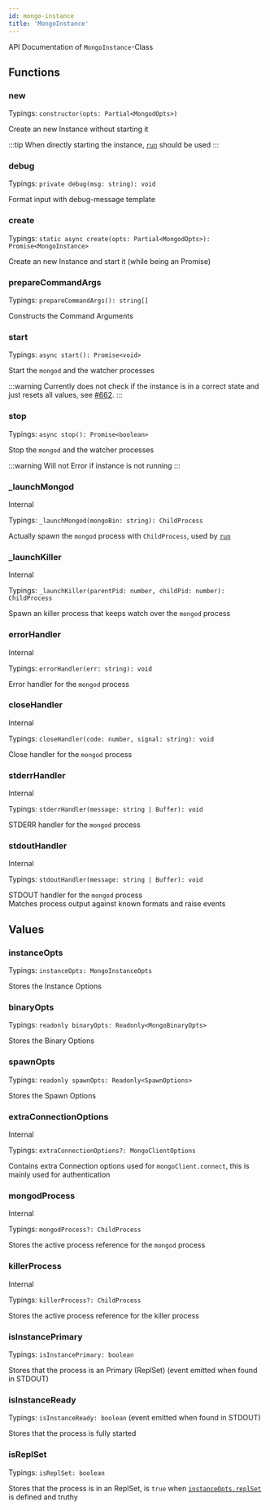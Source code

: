 ```yaml
---
id: mongo-instance
title: 'MongoInstance'
---
```


API Documentation of `MongoInstance`-Class

## Functions

### new

Typings: `constructor(opts: Partial<MongodOpts>)`

Create an new Instance without starting it

:::tip
When directly starting the instance, [`run`](#static-run) should be used
:::

### debug

Typings: `private debug(msg: string): void`

Format input with debug-message template

### create

Typings: `static async create(opts: Partial<MongodOpts>): Promise<MongoInstance>`

Create an new Instance and start it (while being an Promise)

### prepareCommandArgs

Typings: `prepareCommandArgs(): string[]`

Constructs the Command Arguments

### start

Typings: `async start(): Promise<void>`

Start the `mongod` and the watcher processes

:::warning
Currently does not check if the instance is in a correct state and just resets all values, see [#662](https://github.com/typegoose/mongodb-memory-server/issues/662).
:::

### stop

Typings: `async stop(): Promise<boolean>`

Stop the `mongod` and the watcher processes

:::warning
Will not Error if instance is not running
:::

### _launchMongod

<span class="badge badge--warning">Internal</span>

Typings: `_launchMongod(mongoBin: string): ChildProcess`

Actually spawn the `mongod` process with `ChildProcess`, used by [`run`](#run)

### _launchKiller

<span class="badge badge--warning">Internal</span>

Typings: `_launchKiller(parentPid: number, childPid: number): ChildProcess`

Spawn an killer process that keeps watch over the `mongod` process

### errorHandler

<span class="badge badge--warning">Internal</span>

Typings: `errorHandler(err: string): void`

Error handler for the `mongod` process

### closeHandler

<span class="badge badge--warning">Internal</span>

Typings: `closeHandler(code: number, signal: string): void`

Close handler for the `mongod` process

### stderrHandler

<span class="badge badge--warning">Internal</span>

Typings: `stderrHandler(message: string | Buffer): void`

STDERR handler for the `mongod` process

### stdoutHandler

<span class="badge badge--warning">Internal</span>

Typings: `stdoutHandler(message: string | Buffer): void`

STDOUT handler for the `mongod` process  
Matches process output against known formats and raise events

## Values

### instanceOpts

Typings: `instanceOpts: MongoInstanceOpts`

Stores the Instance Options

### binaryOpts

Typings: `readonly binaryOpts: Readonly<MongoBinaryOpts>`

Stores the Binary Options

### spawnOpts

Typings: `readonly spawnOpts: Readonly<SpawnOptions>`

Stores the Spawn Options

### extraConnectionOptions

<span class="badge badge--warning">Internal</span>

Typings: `extraConnectionOptions?: MongoClientOptions`

Contains extra Connection options used for `mongoClient.connect`, this is mainly used for authentication

### mongodProcess

<span class="badge badge--warning">Internal</span>

Typings: `mongodProcess?: ChildProcess`

Stores the active process reference for the `mongod` process

### killerProcess

<span class="badge badge--warning">Internal</span>

Typings: `killerProcess?: ChildProcess`

Stores the active process reference for the killer process

### isInstancePrimary

Typings: `isInstancePrimary: boolean`

Stores that the process is an Primary (ReplSet) (event emitted when found in STDOUT)

### isInstanceReady

Typings: `isInstanceReady: boolean` (event emitted when found in STDOUT)

Stores that the process is fully started

### isReplSet

Typings: `isReplSet: boolean`

Stores that the process is in an ReplSet, is `true` when [`instanceOpts.replSet`](#instanceopts) is defined and truthy
